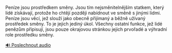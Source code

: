 
Peníze jsou prostředkem směny. Jsou tím nejsměnitelnějším statkem, který lidé získávají, protože ho chtějí později nabídnout ve směně s jinými lidmi. Peníze jsou věcí, jež slouží jako obecně přijímaný a běžně užívaný prostředek směny. To je jejich jediný úkol. Všechny ostatní funkce, jež lidé penězům připisují, jsou pouze okrajovou stránkou jejich prvořadé a výhradní role prostředku směny.

[🔊 Poslechnout audio](/data/7-paragraphs/audio/chapter_74/para_008-Penze-jsou-prostedkem-smny-Jsou-tm-nejsmnite.mp3)
